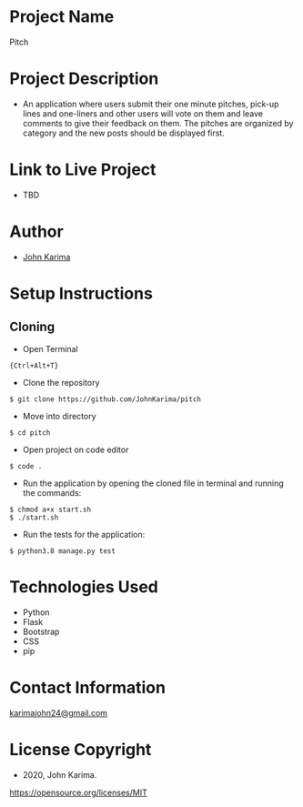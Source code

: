 # Project Name 
Pitch

# Project Description 
- An application where users submit their one minute pitches, pick-up lines and one-liners and other users will vote on them and leave comments to give their feedback on them. The pitches are organized by category and the new posts should be displayed first.

# Link to Live Project
- TBD

# Author 
- [John Karima](https://github.com/JohnKarima)

# Setup Instructions 

## Cloning

- Open Terminal
```
{Ctrl+Alt+T}
```
- Clone the repository 
```
$ git clone https://github.com/JohnKarima/pitch
```
- Move into directory 
```
$ cd pitch
```
- Open project on code editor 
```
$ code . 
```
- Run the application by opening the cloned file in terminal and running the commands:
```
$ chmod a+x start.sh
$ ./start.sh
```
- Run the tests for the application:
```
$ python3.8 manage.py test
```

# Technologies Used
- Python
- Flask
- Bootstrap
- CSS
- pip

# Contact Information
karimajohn24@gmail.com

# License Copyright 
- 2020, John Karima.

https://opensource.org/licenses/MIT